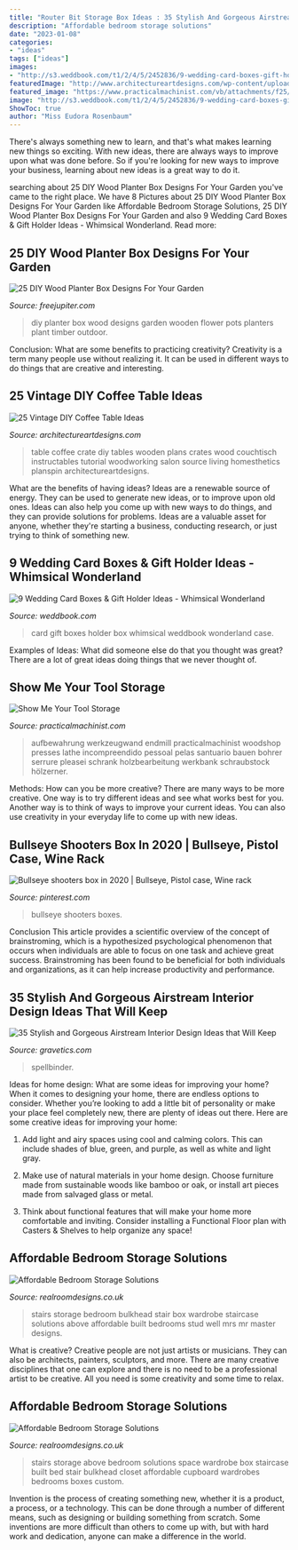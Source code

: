 ```yaml
---
title: "Router Bit Storage Box Ideas : 35 Stylish And Gorgeous Airstream Interior Design Ideas That Will Keep"
description: "Affordable bedroom storage solutions"
date: "2023-01-08"
categories:
- "ideas"
tags: ["ideas"]
images:
- "http://s3.weddbook.com/t1/2/4/5/2452836/9-wedding-card-boxes-gift-holder-ideas-whimsical-wonderland.jpg"
featuredImage: "http://www.architectureartdesigns.com/wp-content/uploads/2014/01/364.jpg"
featured_image: "https://www.practicalmachinist.com/vb/attachments/f25/56911d1344961809-show-me-your-tool-storage-37163_157778700909945_100000334475674_360370_316121_n.jpg"
image: "http://s3.weddbook.com/t1/2/4/5/2452836/9-wedding-card-boxes-gift-holder-ideas-whimsical-wonderland.jpg"
ShowToc: true
author: "Miss Eudora Rosenbaum"
---
```



There's always something new to learn, and that's what makes learning new things so exciting. With new ideas, there are always ways to improve upon what was done before. So if you're looking for new ways to improve your business, learning about new ideas is a great way to do it.

	

		
searching about 25 DIY Wood Planter Box Designs For Your Garden you've came to the right place. We have 8 Pictures about 25 DIY Wood Planter Box Designs For Your Garden like Affordable Bedroom Storage Solutions, 25 DIY Wood Planter Box Designs For Your Garden and also 9 Wedding Card Boxes &amp; Gift Holder Ideas - Whimsical Wonderland. Read more:
		
    
## 25 DIY Wood Planter Box Designs For Your Garden

<img loading=lazy src="http://www.freejupiter.com/wp-content/uploads/2016/09/DIY-Wood-Planter-Box-Designs-8.jpg" onerror="this.onerror=null;this.src='https://tse3.mm.bing.net/th?id=OIP.x5Zv4Mmo_xAX3-ROChMKowHaKK&amp;pid=15.1';" alt="25 DIY Wood Planter Box Designs For Your Garden">

_Source: freejupiter.com_

>diy planter box wood designs garden wooden flower pots planters plant timber outdoor. 

	

Conclusion: What are some benefits to practicing creativity?
Creativity is a term many people use without realizing it. It can be used in different ways to do things that are creative and interesting.

    
## 25 Vintage DIY Coffee Table Ideas

<img loading=lazy src="http://www.architectureartdesigns.com/wp-content/uploads/2014/01/364.jpg" onerror="this.onerror=null;this.src='https://tse4.mm.bing.net/th?id=OIP.RuaagRyGviBizIUMTdPT_QHaJ4&amp;pid=15.1';" alt="25 Vintage DIY Coffee Table Ideas">

_Source: architectureartdesigns.com_

>table coffee crate diy tables wooden plans crates wood couchtisch instructables tutorial woodworking salon source living homesthetics planspin architectureartdesigns. 

	

What are the benefits of having ideas?
Ideas are a renewable source of energy. They can be used to generate new ideas, or to improve upon old ones. Ideas can also help you come up with new ways to do things, and they can provide solutions for problems. Ideas are a valuable asset for anyone, whether they're starting a business, conducting research, or just trying to think of something new.

    
## 9 Wedding Card Boxes &amp; Gift Holder Ideas - Whimsical Wonderland

<img loading=lazy src="http://s3.weddbook.com/t1/2/4/5/2452836/9-wedding-card-boxes-gift-holder-ideas-whimsical-wonderland.jpg" onerror="this.onerror=null;this.src='https://tse1.mm.bing.net/th?id=OIP.enLdoo2jj5QbzHGMgE7d5QHaLH&amp;pid=15.1';" alt="9 Wedding Card Boxes &amp; Gift Holder Ideas - Whimsical Wonderland">

_Source: weddbook.com_

>card gift boxes holder box whimsical weddbook wonderland case. 

	

Examples of Ideas: What did someone else do that you thought was great?
There are a lot of great ideas doing things that we never thought of.

    
## Show Me Your Tool Storage

<img loading=lazy src="https://www.practicalmachinist.com/vb/attachments/f25/56911d1344961809-show-me-your-tool-storage-37163_157778700909945_100000334475674_360370_316121_n.jpg" onerror="this.onerror=null;this.src='https://tse3.mm.bing.net/th?id=OIP.2h33dFeMTwQmoyajQXUKsQHaFj&amp;pid=15.1';" alt="Show Me Your Tool Storage">

_Source: practicalmachinist.com_

>aufbewahrung werkzeugwand endmill practicalmachinist woodshop presses lathe incompreendido pessoal pelas santuario bauen bohrer serrure pleasei schrank holzbearbeitung werkbank schraubstock hölzerner. 

	

Methods: How can you be more creative?
There are many ways to be more creative. One way is to try different ideas and see what works best for you. Another way is to think of ways to improve your current ideas. You can also use creativity in your everyday life to come up with new ideas.

    
## Bullseye Shooters Box In 2020 | Bullseye, Pistol Case, Wine Rack

<img loading=lazy src="https://i.pinimg.com/736x/74/f7/cc/74f7cc6bf2fb2329d0f21d954ad17569.jpg" onerror="this.onerror=null;this.src='https://tse1.mm.bing.net/th?id=OIP.vsHn0JdR3zvalHUTD0e6cwHaJ3&amp;pid=15.1';" alt="Bullseye shooters box in 2020 | Bullseye, Pistol case, Wine rack">

_Source: pinterest.com_

>bullseye shooters boxes. 

	

Conclusion
This article provides a scientific overview of the concept of brainstroming, which is a hypothesized psychological phenomenon that occurs when individuals are able to focus on one task and achieve great success. Brainstroming has been found to be beneficial for both individuals and organizations, as it can help increase productivity and performance.

    
## 35 Stylish And Gorgeous Airstream Interior Design Ideas That Will Keep

<img loading=lazy src="https://www.gravetics.com/wp-content/uploads/2017/08/Design-Ideas-for-Camper-Van.jpg" onerror="this.onerror=null;this.src='https://tse1.mm.bing.net/th?id=OIP.KOQhNcaCe3tRm1_ASQwgoAHaLH&amp;pid=15.1';" alt="35 Stylish and Gorgeous Airstream Interior Design Ideas that Will Keep">

_Source: gravetics.com_

>spellbinder. 

	

Ideas for home design: What are some ideas for improving your home?
When it comes to designing your home, there are endless options to consider. Whether you’re looking to add a little bit of personality or make your place feel completely new, there are plenty of ideas out there. Here are some creative ideas for improving your home: 
1. Add light and airy spaces using cool and calming colors. This can include shades of blue, green, and purple, as well as white and light gray.

2. Make use of natural materials in your home design. Choose furniture made from sustainable woods like bamboo or oak, or install art pieces made from salvaged glass or metal.

3. Think about functional features that will make your home more comfortable and inviting. Consider installing a Functional Floor plan with Casters & Shelves to help organize any space! 


    
## Affordable Bedroom Storage Solutions

<img loading=lazy src="https://realroomdesigns.co.uk/wp-content/uploads/2014/10/Master-Above-stairs-Mr-Mrs-M-Warrington-3.jpg" onerror="this.onerror=null;this.src='https://tse3.mm.bing.net/th?id=OIP.EKGfUxRjgP9JuWkRWBQqfgHaFj&amp;pid=15.1';" alt="Affordable Bedroom Storage Solutions">

_Source: realroomdesigns.co.uk_

>stairs storage bedroom bulkhead stair box wardrobe staircase solutions above affordable built bedrooms stud well mrs mr master designs. 

	

What is creative?
Creative people are not just artists or musicians. They can also be architects, painters, sculptors, and more. There are many creative disciplines that one can explore and there is no need to be a professional artist to be creative. All you need is some creativity and some time to relax.

    
## Affordable Bedroom Storage Solutions

<img loading=lazy src="http://realroomdesigns.co.uk/wp-content/uploads/2014/10/Master-above-stairs-Mr-Mrs-M-Warrington-4.jpg" onerror="this.onerror=null;this.src='https://tse3.mm.bing.net/th?id=OIP.V4ppHK8ij-62JgCK_BskrgHaFj&amp;pid=15.1';" alt="Affordable Bedroom Storage Solutions">

_Source: realroomdesigns.co.uk_

>stairs storage above bedroom solutions space wardrobe box staircase built bed stair bulkhead closet affordable cupboard wardrobes bedrooms boxes custom. 

	

Invention is the process of creating something new, whether it is a product, a process, or a technology. This can be done through a number of different means, such as designing or building something from scratch. Some inventions are more difficult than others to come up with, but with hard work and dedication, anyone can make a difference in the world.

